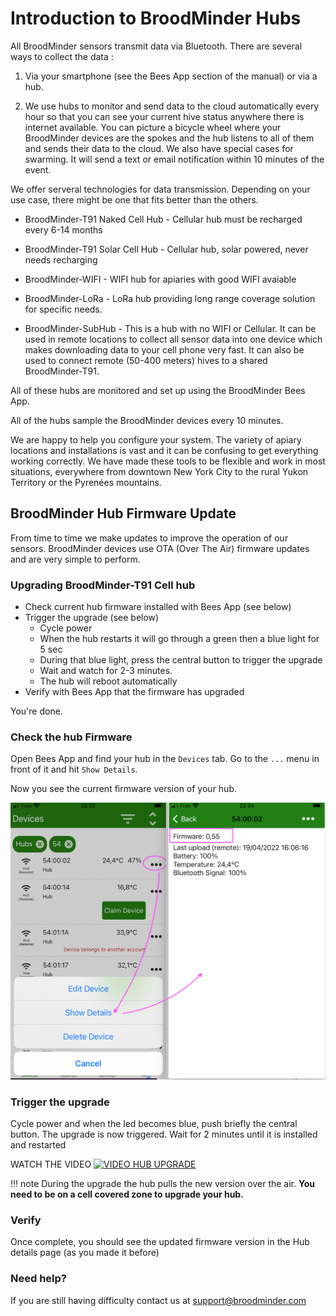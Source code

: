 # Introduction to BroodMinder Hubs

All BroodMinder sensors transmit data via Bluetooth. There are several ways to collect the data :

1. Via your smartphone (see the Bees App section of the manual) or via a hub.

2. We use hubs to monitor and send data to the cloud automatically every hour so that you can see your current hive status anywhere there is internet available. You can picture a bicycle wheel where your BroodMinder devices are the spokes and the hub listens to all of them and sends their data to the cloud.
We also have special cases for swarming. It will send a text or email notification within 10 minutes of the event.

We offer serveral technologies for data transmission. Depending on your use case, there might be one that fits better than the others.

- BroodMinder-T91 Naked Cell Hub - Cellular hub must be recharged every 6-14 months
- BroodMinder-T91 Solar Cell Hub - Cellular hub, solar powered, never needs recharging
- BroodMinder-WIFI - WIFI hub for apiaries with good WIFI avaiable
- BroodMinder-LoRa - LoRa hub providing long range coverage solution for specific needs.

- BroodMinder-SubHub - This is a hub with no WIFI or Cellular. It can be used in remote locations to collect all sensor data into one device which makes downloading data to your cell phone very fast. It can also be used to connect remote (50-400 meters) hives to a shared BroodMinder-T91.

All of these hubs are monitored and set up using the BroodMinder Bees App. 

All of the hubs sample the BroodMinder devices every 10 minutes.

We are happy to help you configure your system. The variety of apiary locations and installations is vast and it can be confusing to get everything working correctly. We have made these tools to be flexible and work in most situations, everywhere from downtown New York City to the rural Yukon Territory or the Pyrenées mountains.



## BroodMinder Hub Firmware Update

From time to time we make updates to improve the operation of our sensors. BroodMinder devices use OTA (Over The Air) firmware updates and are very simple to perform. 

### Upgrading BroodMinder-T91 Cell hub

- Check current hub firmware installed with Bees App (see below)
- Trigger the upgrade (see below)
    - Cycle power
    - When the hub restarts it will go through a green then a blue light for 5 sec
    - During that blue light, press the central button to trigger the upgrade
    - Wait and watch for 2-3 minutes. 
    - The hub will reboot automatically
- Verify with Bees App that the firmware has upgraded

You're done. 


### Check the hub Firmware 

Open Bees App and find your hub in the `Devices` tab. Go to the `...` menu in front of it and hit `Show Details`.

Now you see the current firmware version of your hub.


![Bees App](../assets/81_hub_updating.assets/beesApp_fw.png)




### Trigger the upgrade

Cycle power and when the led becomes blue, push briefly the central button.
The upgrade is now triggered.
Wait for 2 minutes until it is installed and restarted

WATCH THE VIDEO
[![VIDEO HUB UPGRADE](https://img.youtube.com/vi/8XdTnytzfH8/0.jpg)](https://youtu.be/8XdTnytzfH8)


!!! note
    During the upgrade the hub pulls the new version over the air. **You need to be on a cell covered zone to upgrade your hub.**


### Verify

Once complete, you should see the updated firmware version in the Hub details page (as you made it before)



### Need help?

If you are still having difficulty contact us at [support@broodminder.com](mailto:support@broodminder.com)


